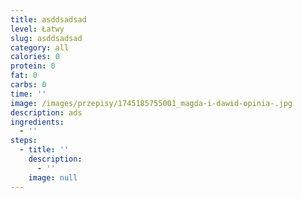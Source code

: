 ```yaml
---
title: asddsadsad
level: Łatwy
slug: asddsadsad
category: all
calories: 0
protein: 0
fat: 0
carbs: 0
time: ''
image: /images/przepisy/1745185755001_magda-i-dawid-opinia-.jpg
description: ads
ingredients:
  - ''
steps:
  - title: ''
    description:
      - ''
    image: null
---
```


